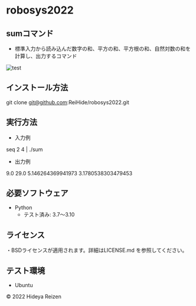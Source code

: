 # robosys2022
## sumコマンド
* 標準入力から読み込んだ数字の和、平方の和、平方根の和、自然対数の和を計算し、出力するコマンド

![test](https://github.com/ReiHide/robosys2022/actions/workflows/test.yml/badge.svg)

## インストール方法
git clone git@github.com:ReiHide/robosys2022.git

## 実行方法
* 入力例

seq 2 4 | ./sum
* 出力例

9.0  29.0  5.146264369941973  3.1780538303479453
 
## 必要ソフトウェア
* Python
  * テスト済み: 3.7～3.10

## ライセンス
・BSDライセンスが適用されます。詳細はLICENSE.md を参照してください。

## テスト環境
* Ubuntu

© 2022 Hideya Reizen
